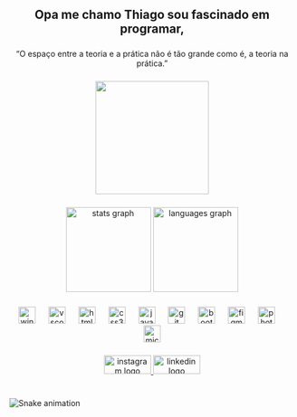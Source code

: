 <h2 align="center">Opa me chamo Thiago sou fascinado em programar,</h2>

###

<p align="center">“O espaço entre a teoria e a prática não é tão grande como é, a teoria na prática.”</p>

###

<div align="center">
  <img height="200" src="https://i.pinimg.com/originals/21/11/61/21116158daaeb1459b4ec0758505e1ad.gif"  />
</div>

###

<div align="center">
  <img src="https://github-readme-stats.vercel.app/api?username=ThiagoSantos14&hide_title=true&hide_rank=false&show_icons=true&include_all_commits=true&count_private=true&disable_animations=false&theme=vue-dark&locale=en&hide_border=true" height="150" alt="stats graph"  />
  <img src="https://github-readme-stats.vercel.app/api/top-langs?username=ThiagoSantos14&locale=en&hide_title=true&layout=compact&card_width=320&langs_count=5&theme=vue-dark&hide_border=true" height="150" alt="languages graph"  />
</div>

###

<div align="center">
  <img src="https://cdn.jsdelivr.net/gh/devicons/devicon/icons/windows8/windows8-original.svg" height="30" alt="windows8 logo"  />
  <img width="15" />
  <img src="https://cdn.jsdelivr.net/gh/devicons/devicon/icons/vscode/vscode-original.svg" height="30" alt="vscode logo"  />
  <img width="15" />
  <img src="https://cdn.jsdelivr.net/gh/devicons/devicon/icons/html5/html5-original.svg" height="30" alt="html5 logo"  />
  <img width="15" />
  <img src="https://cdn.jsdelivr.net/gh/devicons/devicon/icons/css3/css3-original.svg" height="30" alt="css3 logo"  />
  <img width="15" />
  <img src="https://cdn.jsdelivr.net/gh/devicons/devicon/icons/javascript/javascript-original.svg" height="30" alt="javascript logo"  />
  <img width="15" />
  <img src="https://cdn.jsdelivr.net/gh/devicons/devicon/icons/git/git-original.svg" height="30" alt="git logo"  />
  <img width="15" />
  <img src="https://cdn.jsdelivr.net/gh/devicons/devicon/icons/bootstrap/bootstrap-original.svg" height="30" alt="bootstrap logo"  />
  <img width="15" />
  <img src="https://cdn.jsdelivr.net/gh/devicons/devicon/icons/figma/figma-original.svg" height="30" alt="figma logo"  />
  <img width="15" />
  <img src="https://cdn.jsdelivr.net/gh/devicons/devicon/icons/photoshop/photoshop-plain.svg" height="30" alt="photoshop logo"  />
  <img width="15" />
  <img src="https://cdn.jsdelivr.net/gh/devicons/devicon/icons/microsoftsqlserver/microsoftsqlserver-plain.svg" height="30" alt="microsoftsqlserver logo"  />
</div>

###

<div align="center">
  <a href="https://www.instagram.com/14thiagosantos10/" target="_blank">
    <img src="https://raw.githubusercontent.com/maurodesouza/profile-readme-generator/master/src/assets/icons/social/instagram/default.svg" width="83" height="33" alt="instagram logo"  />
  </a>
  <a href="https://www.linkedin.com/in/thiago-s-707094240/" target="_blank">
    <img src="https://raw.githubusercontent.com/maurodesouza/profile-readme-generator/master/src/assets/icons/social/linkedin/default.svg" width="83" height="33" alt="linkedin logo"  />
  </a>
</div>

###

<br clear="both">

<img src="https://raw.githubusercontent.com/ThiagoSantos14/ThiagoSantos14/output/snake.svg" alt="Snake animation" />

###
